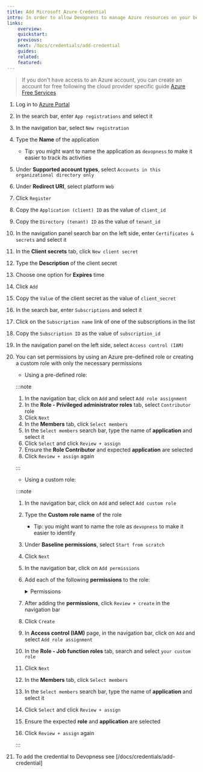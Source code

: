 ```yaml
---
title: Add Microsoft Azure Credential
intro: In order to allow Devopness to manage Azure resources on your behalf, Service Principal credentials have to be provided.
links:
    overview:
    quickstart:
    previous:
    next: /docs/credentials/add-credential
    guides:
    related:
    featured:
---
```


> If you don't have access to an Azure account, you can create an account for free following the cloud provider specific guide [Azure Free Services](https://azure.microsoft.com/en-us/pricing/free-services)

1. Log in to [Azure Portal](https://portal.azure.com/)
1. In the search bar, enter `App registrations` and select it
1. In the navigation bar, select `New registration`
1. Type the **Name** of the application
   - Tip: you might want to name the application as `devopness` to make it easier to track its activities
1. Under **Supported account types**, select `Accounts in this organizational directory only`
1. Under **Redirect URI**, select platform `Web`
1. Click `Register`
1. Copy the `Application (client) ID` as the value of `client_id`
1. Copy the `Directory (tenant) ID` as the value of `tenant_id`
1. In the navigation panel search bar on the left side, enter `Certificates & secrets` and select it
1. In the **Client secrets** tab, click `New client secret`
1. Type the **Description** of the client secret
1. Choose one option for **Expires** time
1. Click `Add`
1. Copy the `Value` of the client secret as the value of `client_secret`
1. In the search bar, enter `Subscriptions` and select it
1. Click on the `Subscription name` link of one of the subscriptions in the list
1. Copy the `Subscription ID` as the value of `subscription_id`
1. In the navigation panel on the left side, select `Access control (IAM)`
1. You can set permissions by using an Azure pre-defined role or creating a custom role with only the necessary permissions

      - Using a pre-defined role:

      :::note

      1. In the navigation bar, click on `Add` and select `Add role assignment`
      1. In the **Role - Privileged administrator roles** tab, select `Contributor` role
      1. Click `Next`
      1. In the **Members** tab, click `Select members`
      1. In the `Select members` search bar, type the name of **application** and select it
      1. Click `Select` and click `Review + assign`
      1. Ensure the **Role Contributor** and expected **application** are selected
      1. Click `Review + assign` again

      :::

      - Using a custom role:

      :::note

      1. In the navigation bar, click on `Add` and select `Add custom role`
      1. Type the **Custom role name** of the role
           - Tip: you might want to name the role as `devopness` to make it easier to identify
      1. Under **Baseline permissions**, select `Start from scratch`
      1. Click `Next`
      1. In the navigation bar, click on `Add permissions`
      1. Add each of the following **permissions** to the role:

            <details>
			<summary>Permissions</summary>

            - **Microsoft.Authorization/roleAssignments \{read\}**
            - **Microsoft.Authorization/roleDefinitions \{read\}**
            - **Microsoft.Compute/disks \{write\}**
            - **Microsoft.Compute/virtualMachines \{deallocate/action, delete, read, restart/action, start/action, write\}**
            - **Microsoft.Network/networkInterfaces \{delete, join/action, read, write\}**
            - **Microsoft.Network/networkSecurityGroups \{delete, join/action, read, write\}**
            - **Microsoft.Network/networkSecurityGroups/securityRules \{delete, read, write\}**
            - **Microsoft.Network/publicIPAddresses \{delete, join/action, read, write\}**
            - **Microsoft.Network/virtualNetworks \{delete, read, write\}**
            - **Microsoft.Network/virtualNetworks/subnets \{delete, join/action, read, write\}**
            - **Microsoft.Resources/subscriptions/resourceGroups \{read, write\}**

            </details>

      1. After adding the **permissions**, click `Review + create` in the navigation bar
      1. Click `Create`
      1. In **Access control (IAM)** page, in the navigation bar, click on `Add` and select `Add role assignment`
      1. In the **Role - Job function roles** tab, search and select `your custom role`
      1. Click `Next`
      1. In the **Members** tab, click `Select members`
      1. In the `Select members` search bar, type the name of **application** and select it
      1. Click `Select` and click `Review + assign`
      1. Ensure the expected **role** and **application** are selected
      1. Click `Review + assign` again

      :::

1. To add the credential to Devopness see [/docs/credentials/add-credential]
